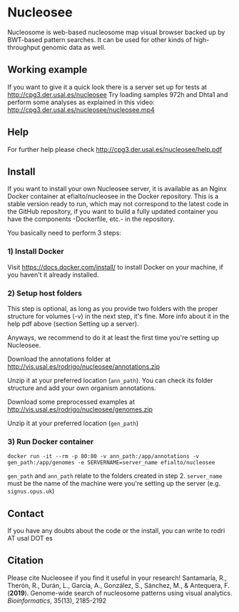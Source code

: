 # Nucleosee

Nucleosome is web-based nucleosome map visual browser backed up by BWT-based pattern searches. It can be used for other kinds of high-throughput genomic data as well.

## Working example
If you want to give it a quick look there is a server set up for tests at http://cpg3.der.usal.es/nucleosee
Try loading samples 972h and Dhta1 and perform some analyses as explained in this video: http://cpg3.der.usal.es/nucleosee/nucleosee.mp4

## Help 
For further help please check http://cpg3.der.usal.es/nucleosee/help.pdf

## Install
If you want to install your own Nucleosee server, it is available as an Nginx Docker container at efialto/nucleosee in the Docker repository. This is a stable version ready to run, which may not correspond to the latest code in the GitHub repository, if you want to build a fully updated container you have the components -Dockerfile, etc.- in the repository.

You basically need to perform 3 steps:
### 1) Install Docker
Visit https://docs.docker.com/install/ to install Docker on your machine, if you haven't it already installed.
### 2) Setup host folders
This step is optional, as long as you provide two folders with the proper structure for volumes (-v) in the next step, it's fine. More info about it in the help pdf above (section Setting up a server).

Anyways, we recommend to do it at least the first time you're setting up Nucleosee.

Download the annotations folder at http://vis.usal.es/rodrigo/nucleosee/annotations.zip

Unzip it at your preferred location (`ann_path`). You can check its folder structure and add 
your own organism annotations.

Download some preprocessed examples at http://vis.usal.es/rodrigo/nucleosee/genomes.zip

Unzip it at your preferred location (`gen_path`)


### 3) Run Docker container
```
docker run -it --rm -p 80:80 -v ann_path:/app/annotations -v gen_path:/app/genomes -e SERVERNAME=server_name efialto/nucleosee
```
`gen_path` and `ann_path` relate to the folders created in step 2. `server_name` must be the name of the machine were you're setting up the server (e.g. `signus.opus.uk`)

## Contact
If you have any doubts about the code or the install, you can write to rodri AT usal DOT es

## Citation
Please cite Nucleosee if you find it useful in your research!
  Santamaría, R., Therón, R., Durán, L., García, A., González, S., Sánchez, M., & Antequera, F. (**2019**). Genome-wide search of nucleosome patterns using visual analytics. *Bioinformatics*, 35(13), 2185-2192

